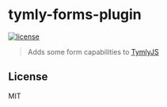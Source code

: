 # tymly-forms-plugin
[![license](https://img.shields.io/github/license/mashape/apistatus.svg)](https://github.com/wmfs/tymly/blob/master/plugins/tymly-forms-plugin/LICENSE)

> Adds some form capabilities to [TymlyJS](http://www.tymlyjs.io)

## <a name="license"></a>License

MIT
